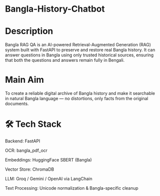 # Bangla-History-Chatbot

# Description

Bangla RAG QA is an AI-powered Retrieval-Augmented Generation (RAG) system built with FastAPI to preserve and restore real Bangla history.
It can answer questions in Bangla using only trusted historical sources, ensuring that both the questions and answers remain fully in Bengali.

# Main Aim

To create a reliable digital archive of Bangla history and make it searchable in natural Bangla language — no distortions, only facts from the original documents.


# 🛠 Tech Stack

Backend: FastAPI

OCR: bangla_pdf_ocr

Embeddings: HuggingFace SBERT (Bangla)

Vector Store: ChromaDB

LLM: Groq / Gemini / OpenAI via LangChain

Text Processing: Unicode normalization & Bangla-specific cleanup
